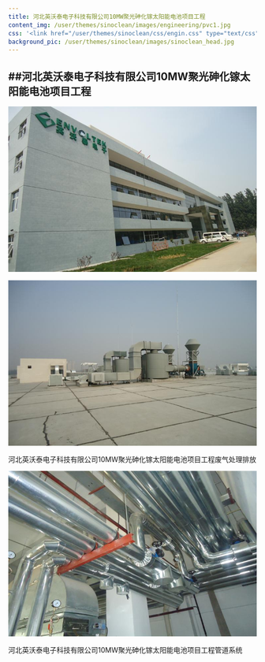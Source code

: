 ```yaml
---
title: 河北英沃泰电子科技有限公司10MW聚光砷化镓太阳能电池项目工程
content_img: /user/themes/sinoclean/images/engineering/pvc1.jpg
css: '<link href="/user/themes/sinoclean/css/engin.css" type="text/css" rel="stylesheet" />'
background_pic: /user/themes/sinoclean/images/sinoclean_head.jpg
---
```


##河北英沃泰电子科技有限公司10MW聚光砷化镓太阳能电池项目工程
---

![Pic1](/user/themes/sinoclean/images/engineering/pvc1.jpg)


![Pic2](/user/themes/sinoclean/images/engineering/pvc2.jpg)

河北英沃泰电子科技有限公司10MW聚光砷化镓太阳能电池项目工程废气处理排放

![Pic3](/user/themes/sinoclean/images/engineering/pvc3.jpg)

河北英沃泰电子科技有限公司10MW聚光砷化镓太阳能电池项目工程管道系统
